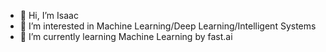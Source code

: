 - 👋 Hi, I’m Isaac
- 👀 I’m interested in Machine Learning/Deep Learning/Intelligent Systems
- 🌱 I’m currently learning Machine Learning by fast.ai

<!---
isaacchook/isaacchook is a ✨ special ✨ repository because its `README.md` (this file) appears on your GitHub profile.
You can click the Preview link to take a look at your changes.
--->
